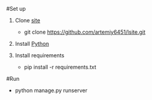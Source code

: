 #Set up

1. Clone [site](https://github.com/artemiy6451/lsite.git)
    * git clone https://github.com/artemiy6451/lsite.git
   
2. Install [Python](https://www.python.org/)
   
3. Install requirements 
   * pip install -r requirements.txt
   
#Run 
   * python manage.py runserver